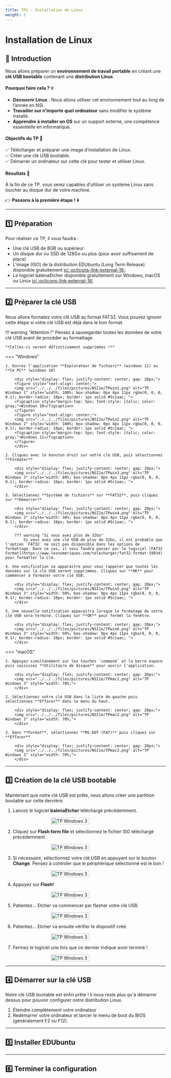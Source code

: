 ```yaml
---
title: TP1 - Installation de Linux
weight: 2 
---
```


# Installation de Linux

## 🎯 Introduction  

Nous allons préparer un **environnement de travail portable** en créant une **clé USB bootable** contenant une **distribution Linux**. 

#### Pourquoi faire cela ? 💡
- **Découvrir Linux** : Nous allons utiliser cet environnement tout au long de l’année en NSI.  
- **Travailler sur n’importe quel ordinateur** sans modifier le système installé.  
- **Apprendre à installer un OS** sur un support externe, une compétence essentielle en informatique.  

#### Objectifs du TP  📌
✅ Télécharger et préparer une image d’installation de Linux.  
✅ Créer une clé USB bootable.  
✅ Démarrer un ordinateur sur cette clé pour tester et utiliser Linux.

#### Résultats 🚀 

À la fin de ce TP, vous serez capables d’utiliser un système Linux sans toucher au disque dur de votre machine.

👉 **Passons à la première étape !** ⬇️ 

---

## 1️⃣ Préparation

Pour réaliser ce TP, il vous faudra : 

- Une clé USB de 8GB ou supérieur 
- Un disque dur ou SSD de 128Go ou plus (pour avoir suffisament de place)
- L'image (ISO) de la distribution EDUbuntu (Long Term Release) disponible gratuitement [ici :octicons-link-external-16:](https://www.edubuntu.org/download.html). 
- Le logiciel balenaEtcher disponible gratuitement sur Windows, macOS ou Linux [ici :octicons-link-external-16:](https://etcher.balena.io)

---

## 2️⃣ Préparer la clé USB

Nous allons formatez votre clé USB au format FAT32. Vous pouvez ignorer cette étape si votre clé USB est déjà dans le bon format.

!!! warning "Attention !"
    Pensez à sauvegarder toutes les données de votre clé USB avant de procéder au formattage. 
    
    **Celles-ci seront définitivement supprimées !**

=== "Windows"

    1. Ouvrez l'application **Explorateur de fichiers** (windows 11) ou **Ce PC** (windows 10)

        <div style="display: flex; justify-content: center; gap: 20px;">
        <figure style="text-align: center;">
        <img src="../../../files/pictures/NSI1e/TPwin1.png" alt="TP Windows 1" style="width: 100%; box-shadow: 0px 4px 11px rgba(0, 0, 0, 0.1); border-radius: 18px; border: 1px solid #5c1aac; ">
        <figcaption style="margin-top: 5px; font-style: italic; color: gray;">Windows 10</figcaption>
        </figure>
        <figure style="text-align: center;">
        <img src="../../../files/pictures/NSI1e/TPwin2.png" alt="TP Windows 2" style="width: 100%; box-shadow: 0px 4px 11px rgba(0, 0, 0, 0.1); border-radius: 18px; border: 1px solid #5c1aac; ">
        <figcaption style="margin-top: 5px; font-style: italic; color: gray;">Windows 11</figcaption>
        </figure>
        </div>

    2. Cliquez avec le bonuton droit sur votre clé USB, puis sélectionnez **Formater**

        <div style="display: flex; justify-content: center; gap: 20px;">
        <img src="../../../files/pictures/NSI1e/TPwin3.png" alt="TP Windows 3" style="width: 80%; box-shadow: 0px 4px 11px rgba(0, 0, 0, 0.1); border-radius: 18px; border: 1px solid #5c1aac; ">
        </div>  

    3. Sélectionnez **Système de fichiers** sur **FAT32**, puis cliquez sur **Démarrer**

        <div style="display: flex; justify-content: center; gap: 20px;">
        <img src="../../../files/pictures/NSI1e/TPwin4.png" alt="TP Windows 3" style="width: 30%; box-shadow: 0px 4px 11px rgba(0, 0, 0, 0.1); border-radius: 18px; border: 1px solid #5c1aac; ">
        </div>  

        ??? warning "Si vous avez plus de 32Go"
            Si vous avez une clé USB de plus de 32Go, il est probable que l'option `FAT32` ne soit pas disponible dans les options de formattage. Dans ce cas, il vous faudra passer par le logiciel [FAT32 Format](https://www.lesnumeriques.com/telecharger/fat32-format-19934) pour formatter la clé.

    4. Une notification va apparaitre pour vous rappeler que toutes les données sur la clé USB seront supprimées. Cliquez sur **OK** pour commencer à formater votre clé USB.

        <div style="display: flex; justify-content: center; gap: 20px;">
        <img src="../../../files/pictures/NSI1e/TPwin5.png" alt="TP Windows 3" style="width: 50%; box-shadow: 0px 4px 11px rgba(0, 0, 0, 0.1); border-radius: 18px; border: 1px solid #5c1aac; ">
        </div>  

    5. Une nouvelle notification apparaitra lorsque le formatage de votre clé USB sera terminé. Cliquez sur **OK** pour fermet la fenêtre.

        <div style="display: flex; justify-content: center; gap: 20px;">
        <img src="../../../files/pictures/NSI1e/TPwin6.png" alt="TP Windows 3" style="width: 50%; box-shadow: 0px 4px 11px rgba(0, 0, 0, 0.1); border-radius: 18px; border: 1px solid #5c1aac; ">
        </div>  

=== "macOS" 

    1. Appuyez simultanément sur les touches `command` et la barre espace puis saisissez **Utilitaire de disque** pour ouvrir l'application.

        <div style="display: flex; justify-content: center; gap: 20px;">
        <img src="../../../files/pictures/NSI1e/TPmac1.png" alt="TP Windows 3" style="width: 70%;">
        </div>
    
    2. Sélectionnez votre clé USB dans la liste de gauche puis sélectionnez **Effacer** dans le menu du haut.

        <div style="display: flex; justify-content: center; gap: 20px;">
        <img src="../../../files/pictures/NSI1e/TPmac2.png" alt="TP Windows 3" style="width: 70%;">
        </div>

    3. Dans **Format**, sélectionnez **MS-DOT (FAT)** puis cliquez sur **Effacer**

        <div style="display: flex; justify-content: center; gap: 20px;">
        <img src="../../../files/pictures/NSI1e/TPmac3.png" alt="TP Windows 3" style="width: 70%;">
        </div>

---

## 3️⃣ Création de la clé USB bootable

Maintenant que notre clé USB est prête, nous allons créer une partition bootable sur cette dernière. 

1. Lancez le logiciel **balenaEtcher** téléchargé précédemment.

    <div style="display: flex; justify-content: center; gap: 20px;">
    <img src="../../../files/pictures/NSI1e/etcher1.png" alt="TP Windows 3" class="image" style="width: 50%;">
    </div> 

2. Cliquez sur **Flash form file** et sélectionnez le fichier ISO téléchargé précédemment.

    <div style="display: flex; justify-content: center; gap: 20px;">
    <img src="../../../files/pictures/NSI1e/etcher2b.png" alt="TP Windows 3" class="image" style="width: 50%;">
    </div> 

3. Si nécessaire, sélectionnez votre clé USB en appuyant sur le bouton **Change**. Pensez à controler que le périphérique sélectionné est le bon !

    <div style="display: flex; justify-content: center; gap: 20px;">
    <img src="../../../files/pictures/NSI1e/etcher3b.png" alt="TP Windows 3" class="image" style="width: 50%;">
    </div>

4. Appuyez sur **Flash!**

    <div style="display: flex; justify-content: center; gap: 20px;">
    <img src="../../../files/pictures/NSI1e/etcher4b.png" alt="TP Windows 3" class="image" style="width: 50%;">
    </div>

5. Patientez... Etcher va commencer par flasher votre clé USB.

    <div style="display: flex; justify-content: center; gap: 20px;">
    <img src="../../../files/pictures/NSI1e/etcher4.png" alt="TP Windows 3" class="image" style="width: 50%;">
    </div>

6. Patientez... Etcher va ensuite vérifier le dispositif créé.

    <div style="display: flex; justify-content: center; gap: 20px;">
    <img src="../../../files/pictures/NSI1e/etcher5.png" alt="TP Windows 3" class="image" style="width: 50%;">
    </div>

7. Fermez le logiciel une fois que ce dernier indique avoir terminé !

    <div style="display: flex; justify-content: center; gap: 20px;">
    <img src="../../../files/pictures/NSI1e/etcher6.png" alt="TP Windows 3" class="image" style="width: 50%;">
    </div>

---

## 4️⃣ Démarrer sur la clé USB

Notre clé USB bootable est enfin prête ! Il nous reste plus qu'à démarrer dessus pour pouvoir configurer notre distribution Linux.

1. Éteindre complètement votre ordinateur
2. Redémarrer votre ordinateur et lancer le menu de boot du BIOS (généralement F2 ou F12).

---

## 5️⃣ Installer EDUbuntu

---

## 6️⃣ Terminer la configuration




